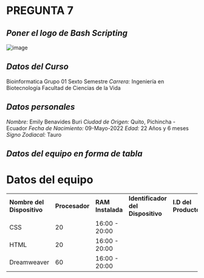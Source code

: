 # PREGUNTA 7
## *Poner el logo de  Bash Scripting*
![image](https://user-images.githubusercontent.com/105396317/203665790-eed2fd26-38bd-4949-9334-36740c723612.png)
## *Datos del Curso*
Bioinformatica Grupo 01
Sexto Semestre
*Carrera:* Ingeniería en Biotecnología
Facultad de Ciencias de la Vida
## *Datos personales*
*Nombre:* Emily Benavides Buri
*Ciudad de Origen:* Quito, Pichincha - Ecuador
*Fecha de Nacimiento:* 09-Mayo-2022
*Edad:* 22 Años y 6 meses
*Signo Zodiacal:* Tauro
## *Datos del equipo en forma de tabla*
<html>
<head><title>Datos del equipo</title></head>
<body>

<h1>Datos del equipo</h1>

<table>
<tr>
  <td><strong>Nombre del Dispositivo</strong></td>
  <td><strong>Procesador</strong></td>
  <td><strong>RAM Instalada</strong></td>
  <td><strong>Identificador del Dispositivo</strong></td>
  <td><strong>I.D del Producto</strong></td>
  <td><strong>Tipo de Sistema</strong></td>
</tr>

<tr>
  <td>CSS</td>
  <td>20</td>
  <td>16:00 - 20:00</td>
</tr>

<tr>
  <td>HTML</td>
  <td>20</td>
  <td>16:00 - 20:00</td>
</tr>

<tr>
  <td>Dreamweaver</td>
  <td>60</td>
  <td>16:00 - 20:00</td>
</tr>
</table>

</body>
</html>
